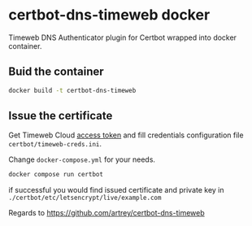 # certbot-dns-timeweb docker

Timeweb DNS Authenticator plugin for Certbot wrapped into docker container.

## Buid the container

```sh
docker build -t certbot-dns-timeweb
```

## Issue the certificate

Get Timeweb Cloud [access token](https://timeweb.cloud/my/api-keys) and fill credentials configuration file `certbot/timeweb-creds.ini`.

Change `docker-compose.yml` for your needs.

```sh
docker compose run certbot
```

if successful you would find issued certificate and private key in `./certbot/etc/letsencrypt/live/example.com`

Regards to <https://github.com/artrey/certbot-dns-timeweb>